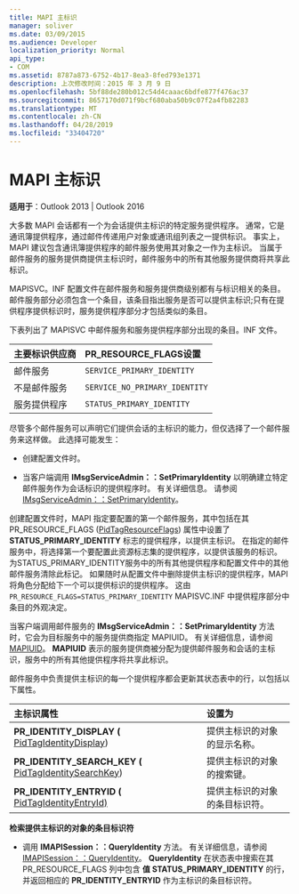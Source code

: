 ```yaml
---
title: MAPI 主标识
manager: soliver
ms.date: 03/09/2015
ms.audience: Developer
localization_priority: Normal
api_type:
- COM
ms.assetid: 8787a873-6752-4b17-8ea3-8fed793e1371
description: 上次修改时间：2015 年 3 月 9 日
ms.openlocfilehash: 5bf88de280b012c54d4caaac6bdfe877f476ac37
ms.sourcegitcommit: 8657170d071f9bcf680aba50b9c07f2a4fb82283
ms.translationtype: MT
ms.contentlocale: zh-CN
ms.lasthandoff: 04/28/2019
ms.locfileid: "33404720"
---
```

# <a name="mapi-primary-identity"></a>MAPI 主标识

  
  
**适用于**：Outlook 2013 | Outlook 2016 
  
大多数 MAPI 会话都有一个为会话提供主标识的特定服务提供程序。 通常，它是通讯簿提供程序，通过邮件传递用户对象或通讯组列表之一提供标识。 事实上，MAPI 建议包含通讯簿提供程序的邮件服务使用其对象之一作为主标识。 当属于邮件服务的服务提供商提供主标识时，邮件服务中的所有其他服务提供商将共享此标识。
  
MAPISVC。INF 配置文件在邮件服务和服务提供商级别都有与标识相关的条目。 邮件服务部分必须包含一个条目，该条目指出服务是否可以提供主标识;只有在提供程序提供标识时，服务提供程序部分才包括类似的条目。
  
下表列出了 MAPISVC 中邮件服务和服务提供程序部分出现的条目。INF 文件。
  
|**主要标识供应商**|**PR_RESOURCE_FLAGS设置**|
|:-----|:-----|
|邮件服务  <br/> | `SERVICE_PRIMARY_IDENTITY` <br/> |
|不是邮件服务  <br/> | `SERVICE_NO_PRIMARY_IDENTITY` <br/> |
|服务提供程序  <br/> | `STATUS_PRIMARY_IDENTITY` <br/> |
   
尽管多个邮件服务可以声明它们提供会话的主标识的能力，但仅选择了一个邮件服务来这样做。 此选择可能发生：
  
- 创建配置文件时。
    
- 当客户端调用 **IMsgServiceAdmin：：SetPrimaryIdentity** 以明确建立特定邮件服务作为会话标识的提供程序时。 有关详细信息。 请参阅 [IMsgServiceAdmin：：SetPrimaryIdentity](imsgserviceadmin-setprimaryidentity.md)。
    
创建配置文件时，MAPI 指定要配置的第一个邮件服务，其中包括在其 PR_RESOURCE_FLAGS ([PidTagResourceFlags](pidtagresourceflags-canonical-property.md)) 属性中设置了 **STATUS_PRIMARY_IDENTITY** 标志的提供程序，以提供主标识。 在指定的邮件服务中，将选择第一个要配置此资源标志集的提供程序，以提供该服务的标识。 为STATUS_PRIMARY_IDENTITY服务中的所有其他提供程序和配置文件中的其他邮件服务清除此标记。 如果随时从配置文件中删除提供主标识的提供程序，MAPI 将角色分配给下一个可以提供标识的提供程序。 这由  `PR_RESOURCE_FLAGS=STATUS_PRIMARY_IDENTITY` MAPISVC.INF 中提供程序部分中条目的外观决定。 
  
当客户端调用邮件服务的 **IMsgServiceAdmin：：SetPrimaryIdentity** 方法时，它会为目标服务中的服务提供商指定 MAPIUID。 有关详细信息，请参阅 [MAPIUID](mapiuid.md)。 **MAPIUID** 表示的服务提供商被分配为提供邮件服务和会话的主标识，服务中的所有其他提供程序将共享此标识。 
  
邮件服务中负责提供主标识的每一个提供程序都会更新其状态表中的行，以包括以下属性。
  
|**主标识属性**|**设置为**|
|:-----|:-----|
|**PR_IDENTITY_DISPLAY (** [PidTagIdentityDisplay](pidtagidentitydisplay-canonical-property.md))   <br/> |提供主标识的对象的显示名称。  <br/> |
|**PR_IDENTITY_SEARCH_KEY (** [PidTagIdentitySearchKey](pidtagidentitysearchkey-canonical-property.md))   <br/> |提供主标识的对象的搜索键。  <br/> |
|**PR_IDENTITY_ENTRYID (** [PidTagIdentityEntryId)](pidtagidentityentryid-canonical-property.md)  <br/> |提供主标识的对象的条目标识符。  <br/> |
   
 **检索提供主标识的对象的条目标识符**
  
- 调用 **IMAPISession：：QueryIdentity** 方法。 有关详细信息，请参阅 [IMAPISession：：QueryIdentity](imapisession-queryidentity.md)。 **QueryIdentity** 在状态表中搜索在其 PR_RESOURCE_FLAGS 列中包含 **值 STATUS_PRIMARY_IDENTITY** 的行，并返回相应的 **PR_IDENTITY_ENTRYID** 作为主标识的条目标识符。 
    

